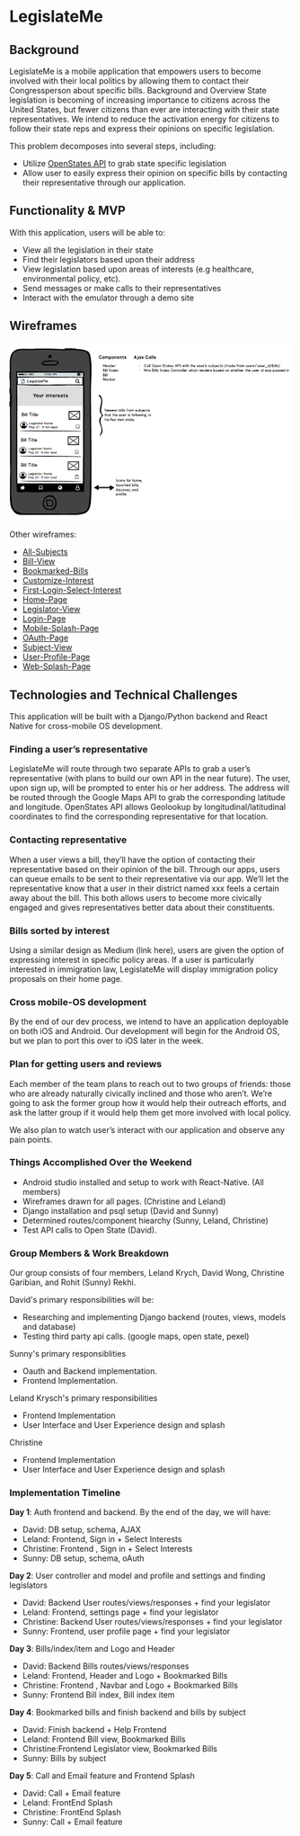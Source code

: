 # LegislateMe

## Background
LegislateMe is a mobile application that empowers users to become involved with their local politics by allowing them to contact their Congressperson about specific bills.
Background and Overview
State legislation is becoming of increasing importance to citizens across the United States, but fewer citizens than ever are interacting with their state representatives. We intend to reduce the activation energy for citizens to follow their state reps and express their opinions on specific legislation.

This problem decomposes into several steps, including:

  + Utilize [OpenStates API](http://docs.openstates.org/en/latest/api/) to grab state specific legislation
  + Allow user to easily express their opinion on specific bills by contacting their representative through our application.

## Functionality & MVP
With this application, users will be able to:
 + View all the legislation in their state
 + Find their legislators based upon their address
 + View legislation based upon areas of interests (e.g healthcare, environmental policy, etc).
 + Send messages or make calls to their representatives
 + Interact with the emulator through a demo site

## Wireframes
![Home-Page](/docs/wireframes/Home-Page.png)

Other wireframes:
  + [All-Subjects](/docs/wireframes/All-Subjects-View.png)
  + [Bill-View](/docs/wireframes/Bill-View.png)
  + [Bookmarked-Bills](/docs/wireframes/Bookmarked-Bills.png)
  + [Customize-Interest](/docs/wireframes/Customize-Interests.png)
  + [First-Login-Select-Interest](/docs/wireframes/First-Login-Select-Interests.png)
  + [Home-Page](/docs/wireframes/Home-Page.png)
  + [Legislator-View](/docs/wireframes/Legislator-View.png)
  + [Login-Page](/docs/wireframes/Login-Page.png)
  + [Mobile-Splash-Page](/docs/wireframes/Mobile-Splash-Page.png)
  + [OAuth-Page](/docs/wireframes/OAuth-Page.png)
  + [Subject-View](/docs/wireframes/Subject-View.png)
  + [User-Profile-Page](/docs/wireframes/User-Profile-Page.png)
  + [Web-Splash-Page](/docs/wireframes/Web-Splash-Page.png)


## Technologies and Technical Challenges
This application will be built with a Django/Python backend and React Native for cross-mobile OS development.

### Finding a user’s representative
LegislateMe will route through two separate APIs to grab a user’s representative (with plans to build our own API in the near future). The user, upon sign up, will be prompted to enter his or her address. The address will be routed through the Google Maps API to grab the corresponding latitude and longitude. OpenStates API allows Geolookup by longitudinal/latitudinal coordinates to find the corresponding representative for that location.

### Contacting representative
When a user views a bill, they’ll have the option of contacting their representative based on their opinion of the bill. Through our apps, users can queue emails to be sent to their representative via our app. We’ll let the representative know that a user in their district named xxx feels a certain away about the bill. This both allows users to become more civically engaged and gives representatives better data about their constituents.

### Bills sorted by interest
Using a similar design as Medium (link here), users are given the option of expressing interest in specific policy areas. If a user is particularly interested in immigration law, LegislateMe will display immigration policy proposals on their home page.

### Cross mobile-OS development
By the end of our dev process, we intend to have an application deployable on both iOS and Android. Our development will begin for the Android OS, but we plan to port this over to iOS later in the week.

### Plan for getting users and reviews
Each member of the team plans to reach out to two groups of friends: those who are already naturally civically inclined and those who aren’t. We’re going to ask the former group how it would help their outreach efforts, and ask the latter group if it would help them get more involved with local policy.

We also plan to watch user’s interact with our application and observe any pain points.

### Things Accomplished Over the Weekend
  
  + Android studio installed and setup to work with React-Native. (All members)
  + Wireframes drawn for all pages. (Christine and Leland)
  + Django installation and psql setup (David and Sunny)
  + Determined routes/component hiearchy (Sunny, Leland, Christine)
  + Test API calls to Open State (David).
### Group Members & Work Breakdown

Our group consists of four members, Leland Krych, David Wong, Christine Garibian, and Rohit (Sunny) Rekhi.

David's primary responsibilities will be:

- Researching and implementing Django backend (routes, views, models and database)
- Testing third party api calls. (google maps, open state, pexel)

Sunny's primary responsiblities

- Oauth and Backend implementation.
- Frontend Implementation.

Leland Krysch's primary responsibilities

- Frontend Implementation
- User Interface and User Experience design and splash


Christine 
- Frontend Implementation
- User Interface and User Experience design and splash

### Implementation Timeline

**Day 1**: Auth frontend and backend. By the end of the day, we will have:

- David: DB setup, schema, AJAX
- Leland: Frontend, Sign in + Select Interests
- Christine: Frontend , Sign in + Select Interests
- Sunny: DB setup, schema, oAuth

**Day 2**: User controller and model and profile and settings and finding legislators

- David: Backend User routes/views/responses + find your legislator
- Leland: Frontend, settings page + find your legislator
- Christine: Backend User routes/views/responses + find your legislator
- Sunny: Frontend, user profile page + find your legislator


**Day 3**: Bills/index/item and Logo and Header

- David: Backend Bills routes/views/responses
- Leland: Frontend, Header and Logo + Bookmarked Bills
- Christine: Frontend , Navbar and Logo + Bookmarked Bills 
- Sunny: Frontend Bill index, Bill index item 


**Day 4**: Bookmarked bills and finish backend and bills by subject

- David: Finish backend + Help Frontend
- Leland: Frontend Bill view, Bookmarked Bills
- Christine:Frontend Legislator view, Bookmarked Bills
- Sunny: Bills by subject


**Day 5**: Call and Email feature and Frontend Splash
- David: Call + Email feature
- Leland: FrontEnd Splash
- Christine: FrontEnd Splash
- Sunny: Call + Email feature
